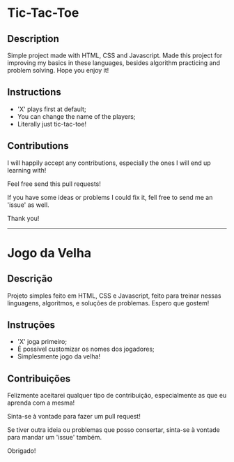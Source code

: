 # Tic-Tac-Toe

## Description

Simple project made with HTML, CSS and Javascript. Made this project for improving my basics in these languages, besides algorithm practicing and problem solving. Hope you enjoy it!

## Instructions

- 'X' plays first at default;
- You can change the name of the players;
- Literally just tic-tac-toe!

## Contributions

I will happily accept any contributions, especially the ones I will end up learning with! 

Feel free send this pull requests!

If you have some ideas or problems I could fix it, fell free to send me an 'issue' as well.

Thank you!

---
# Jogo da Velha

## Descrição

Projeto simples feito em HTML, CSS e Javascript, feito para treinar nessas linguagens, algoritmos, e soluções de problemas. Espero que gostem!

## Instruções

- 'X' joga primeiro;
- É possível customizar os nomes dos jogadores;
- Simplesmente jogo da velha!

## Contribuições

Felizmente aceitarei qualquer tipo de contribuição, especialmente as que eu aprenda com a mesma!

Sinta-se à vontade para fazer um pull request!

Se tiver outra ideia ou problemas que posso consertar, sinta-se à vontade para mandar um 'issue' também.

Obrigado!
